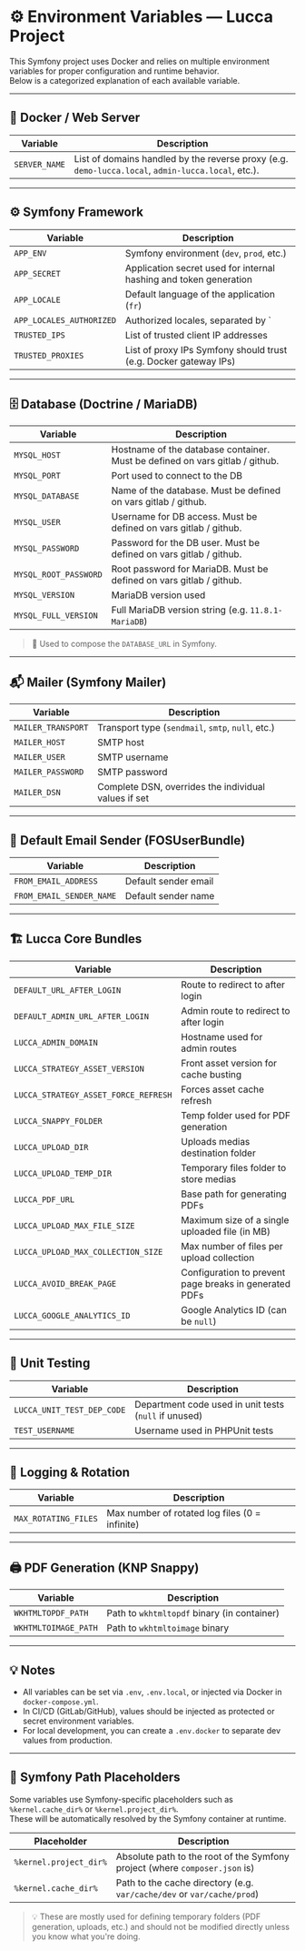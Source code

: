 # ⚙️ Environment Variables — Lucca Project

This Symfony project uses Docker and relies on multiple environment variables for proper configuration and runtime behavior.  
Below is a categorized explanation of each available variable.

---

## 🐳 Docker / Web Server

| Variable       | Description |
|----------------|-------------|
| `SERVER_NAME`  | List of domains handled by the reverse proxy (e.g. `demo-lucca.local`, `admin-lucca.local`, etc.).

---

## ⚙️ Symfony Framework

| Variable              | Description |
|------------------------|-------------|
| `APP_ENV`              | Symfony environment (`dev`, `prod`, etc.) |
| `APP_SECRET`           | Application secret used for internal hashing and token generation |
| `APP_LOCALE`           | Default language of the application (`fr`) |
| `APP_LOCALES_AUTHORIZED` | Authorized locales, separated by `|` (e.g. `fr|gb`) |
| `TRUSTED_IPS`          | List of trusted client IP addresses |
| `TRUSTED_PROXIES`      | List of proxy IPs Symfony should trust (e.g. Docker gateway IPs) |

---

## 🗄️ Database (Doctrine / MariaDB)

| Variable              | Description                                                                  |
|------------------------|------------------------------------------------------------------------------|
| `MYSQL_HOST`           | Hostname of the database container. Must be defined on vars gitlab / github. |
| `MYSQL_PORT`           | Port used to connect to the DB                                               |
| `MYSQL_DATABASE`       | Name of the database. Must be defined on vars gitlab / github.                                                         |
| `MYSQL_USER`           | Username for DB access. Must be defined on vars gitlab / github.                                                       |
| `MYSQL_PASSWORD`       | Password for the DB user. Must be defined on vars gitlab / github.                                                     |
| `MYSQL_ROOT_PASSWORD`  | Root password for MariaDB. Must be defined on vars gitlab / github.                                                    |
| `MYSQL_VERSION`        | MariaDB version used                                                         |
| `MYSQL_FULL_VERSION`   | Full MariaDB version string (e.g. `11.8.1-MariaDB`)                          |

> 🔗 Used to compose the `DATABASE_URL` in Symfony.

---

## 📬 Mailer (Symfony Mailer)

| Variable              | Description |
|------------------------|-------------|
| `MAILER_TRANSPORT`     | Transport type (`sendmail`, `smtp`, `null`, etc.) |
| `MAILER_HOST`          | SMTP host |
| `MAILER_USER`          | SMTP username |
| `MAILER_PASSWORD`      | SMTP password |
| `MAILER_DSN`           | Complete DSN, overrides the individual values if set |

---

## 👤 Default Email Sender (FOSUserBundle)

| Variable                  | Description |
|----------------------------|-------------|
| `FROM_EMAIL_ADDRESS`       | Default sender email |
| `FROM_EMAIL_SENDER_NAME`   | Default sender name |

---

## 🏗️ Lucca Core Bundles

| Variable                        | Description                                            |
|----------------------------------|--------------------------------------------------------|
| `DEFAULT_URL_AFTER_LOGIN`         | Route to redirect to after login                       |
| `DEFAULT_ADMIN_URL_AFTER_LOGIN`   | Admin route to redirect to after login                 |
| `LUCCA_ADMIN_DOMAIN`              | Hostname used for admin routes                         |
| `LUCCA_STRATEGY_ASSET_VERSION`    | Front asset version for cache busting                  |
| `LUCCA_STRATEGY_ASSET_FORCE_REFRESH` | Forces asset cache refresh                             |
| `LUCCA_SNAPPY_FOLDER`             | Temp folder used for PDF generation                    |
| `LUCCA_UPLOAD_DIR`                | Uploads medias destination folder                      |
| `LUCCA_UPLOAD_TEMP_DIR`           | Temporary files folder to store medias                 |
| `LUCCA_PDF_URL`                   | Base path for generating PDFs                          |
| `LUCCA_UPLOAD_MAX_FILE_SIZE`      | Maximum size of a single uploaded file (in MB)         |
| `LUCCA_UPLOAD_MAX_COLLECTION_SIZE`| Max number of files per upload collection              |
| `LUCCA_AVOID_BREAK_PAGE`          | Configuration to prevent page breaks in generated PDFs |
| `LUCCA_GOOGLE_ANALYTICS_ID`       | Google Analytics ID (can be `null`)                    |

---

## 🧪 Unit Testing

| Variable                   | Description |
|-----------------------------|-------------|
| `LUCCA_UNIT_TEST_DEP_CODE`  | Department code used in unit tests (`null` if unused) |
| `TEST_USERNAME`             | Username used in PHPUnit tests |

---

## 🔁 Logging & Rotation

| Variable              | Description |
|------------------------|-------------|
| `MAX_ROTATING_FILES`   | Max number of rotated log files (0 = infinite) |

---

## 🖨️ PDF Generation (KNP Snappy)

| Variable               | Description |
|-------------------------|-------------|
| `WKHTMLTOPDF_PATH`      | Path to `wkhtmltopdf` binary (in container) |
| `WKHTMLTOIMAGE_PATH`    | Path to `wkhtmltoimage` binary |

---

## 💡 Notes

- All variables can be set via `.env`, `.env.local`, or injected via Docker in `docker-compose.yml`.
- In CI/CD (GitLab/GitHub), values should be injected as protected or secret environment variables.
- For local development, you can create a `.env.docker` to separate dev values from production.

---

## 🧩 Symfony Path Placeholders

Some variables use Symfony-specific placeholders such as `%kernel.cache_dir%` or `%kernel.project_dir%`.  
These will be automatically resolved by the Symfony container at runtime.

| Placeholder              | Description |
|--------------------------|-------------|
| `%kernel.project_dir%`   | Absolute path to the root of the Symfony project (where `composer.json` is) |
| `%kernel.cache_dir%`     | Path to the cache directory (e.g. `var/cache/dev` or `var/cache/prod`) |

> 💡 These are mostly used for defining temporary folders (PDF generation, uploads, etc.) and should not be modified directly unless you know what you're doing.

